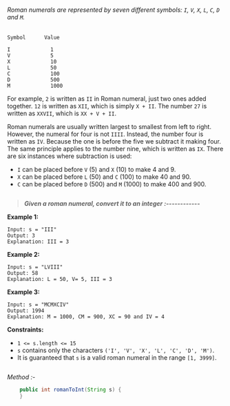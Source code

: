 ###### Roman numerals are represented by seven different symbols: `I`, `V`, `X`, `L`, `C`, `D` and `M`.

```
Symbol      Value

I             1
V             5
X             10
L             50
C             100
D             500
M             1000
```

For example, `2` is written as `II` in Roman numeral, just two ones added together. `12` is written as `XII`, which is simply `X + II`. The number `27` is written as `XXVII`, which is `XX + V + II`.

Roman numerals are usually written largest to smallest from left to right. However, the numeral for four is not `IIII`. Instead, the number four is written as `IV`. Because the one is before the five we subtract it making four. The same principle applies to the number nine, which is written as `IX`. There are six instances where subtraction is used:

- `I` can be placed before `V` (5) and `X` (10) to make 4 and 9. 
- `X` can be placed before `L` (50) and `C` (100) to make 40 and 90. 
- `C` can be placed before `D` (500) and `M` (1000) to make 400 and 900.
```
```
> ***Given a roman numeral, convert it to an integer :------------***

**Example 1:**
```http
Input: s = "III"
Output: 3
Explanation: III = 3
```

**Example 2:**
```http
Input: s = "LVIII"
Output: 58
Explanation: L = 50, V= 5, III = 3
```

**Example 3:**
```http
Input: s = "MCMXCIV"
Output: 1994
Explanation: M = 1000, CM = 900, XC = 90 and IV = 4
```

**Constraints:**
- `1 <= s.length <= 15`
- `s` contains only the characters `('I', 'V', 'X', 'L', 'C', 'D', 'M')`.
- It is guaranteed that `s` is a valid roman numeral in the range `[1, 3999]`.

```
```
*Method :-*
```java
    public int romanToInt(String s) {
    }
```
